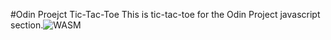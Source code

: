 #Odin Proejct Tic-Tac-Toe
This is tic-tac-toe for the Odin Project javascript section.![WASM](https://user-images.githubusercontent.com/47762048/174461317-0b4803de-267e-410f-9cab-61d067984b84.png)
